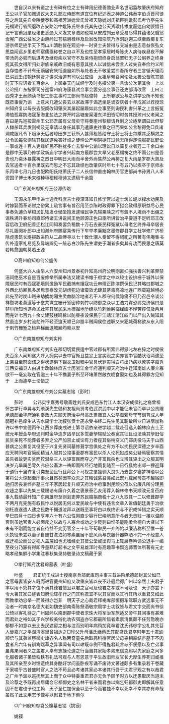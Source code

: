 <!-- { "loadSidebar": true } -->
　　世自汉以来有道之士有碑有位之士有碑用纪德善勋业声名世昭监故肇庆府知府王公以子官加赠通议大夫礼部左侍郎有道宜位有纪述表之神道公讳泰字伯贞晋司徒导之后其先自金陵徙泰和高祖芳洲妣曾氏曾祖天隐妣刘氏祖臣则妣彭氏考竹亭先生元福建行省照磨改吉安路治中妣陈氏继李氏其先也公天资瓌伟襟度豁达自幼颕悟日记千言甫冠羣经诸史悉通大义发文章浩如也常从安成刘云章受易尽得其蕴诸父启翁佥宪广西公往省之由庾岭过苍梧憩桂林及启翁改知崇庆乃浮洞庭遡三峡至西蜀复东游京师足迹半天下而山川清胜皆在观览中一时贤士夫皆得与交游由是志意益恢弘文思益闳远乡里老师宿儒亟称誉之自以不及也性至孝家居时母陈夫人病侍疾昼夜不解带汤药必尝而后进考及继母疾以官守不及亲侍抱恨终身启翁罢归无子公躬养之终身抚其孤女得所归处宗族亲戚故旧咸有恩意其接人以诚信未尝言人过失自奉俭约义所当存恤者不计有无谪居安庆恬退自如所与处者无不敬爱尝曰吾所守者三言循天理而巳洪武壬戌朝廷聘贤才讲求治道有司以公应诏　太祖皇帝召问论及太极公备陈其蕴时天下应诏者五百余人　上御奉天门试经学及时务擢公第一且命公次第其余　上以公论授广东按察司分巡雷州府海康县试佥事会罢分巡佥事召还吏部请改官　上曰江西秀才王泰颇读书授工部主事时工部尚书赵俊特　上所眷欲公与之讲学公所不知也既莅事俊乃谕　上意未几遭父丧去以家故滞于谒选坐是谪安庆者十年戊寅以荐授琼州知府复以母丧去服阕改知肇庆其屡起屡踬如此佥事至则询民利害兴革之上言振冤滞恤孤寡防海寇革海北盐法之弊开时吕塘废渠灌东洋田皆切时务其授琼州父老闻之喜曰是先巡按雷州王公耶吾属有父母矣守将奏崖州黎叛请兵剿之公适至谓曰此但黎人雠杀耳兵发则祸及无辜请以身任其事乃遣廉吏往察之巳而果如公言黎得免□兵诸洞咸服凡令下趋承无后者琼田岁三获所入甚薄租皆给守土将士将士每乘其乏横敛之公令民每获则输其租民遂免害奸顽之徒惮公严明阴擿其过竟无所得遂愧服郡民徤讼一事或连十百人吏缘奸民不胜扰多亡去黎中公谕以理讼日以简复业者万二千余口由是郡中无事乃修学政新庙宇学者兴起南方最郡尝大旱父老巫福祷之终不雨公曰是吾责也乃斋沐暴露祷之烈日中明日大雨而半舍外尚焦然公再祷之复大雨是岁郡大熟及去官送者十百余里既去而思之不忘其政绩也改肇庆时年七十有五乃以疾卒于京师永乐丙申七月九日也配欧阳氏继萧氏子二人长信仲直由翰林历官吏部尚书孙男八人禾资国子博士禾来穟种秬稹稚穆诗文遗稿千余篇 

　　○广东潮州府知府王公源传略 

　　王源永乐甲申进士选兵科庶吉士授深泽知县修学官以造士筑长堤以捍水劝民及时嫁娶而革论财之俗累上疏言事有旨召用至京陈时政得罪下狱会赦得原职益尽心民事奏免逋负草粮民饥辄发仓储坐擅发逮理民争先输粟赎之时有蝗不入境雨不出疆之谣秩满升春坊司直郎侍诸王讲说间王他顾源正色曰臣所讲皆治平要道不足听耶王改容后改卫府纪善迁松江同知奏罢负租数十万石去豪民释冤狱以母老乞终养母卒居丧尽礼服阕补郎中出知潮州府赐宴乘传行下车举孝廉黜贪墨修郡县学立社学修广济桥除虎患筑长堤报政进阶从二品俸寻以七十致仕潮人奏留不得祠祀之所著有伟庵集书传补遗家礼易览及异端辨见一统志白沙陈先生谓吏于潮者多矣其有功而民思之唐莫若韩愈国朝莫若王源 

　　○高州府知府何公盛传 

　　何盛大兴人由举人六安州知州景泰初升知高州府公明刚直抑强扶善兴利革弊禁滛祠绝巫术自是百废修举所属奉法又建读书帷于府学之中以较士设排栅于城外以保障居民时有西寇犯境则激励军民截捕有攘寇功云审理正陈演撰保民记其略曰郡城之外西北坊厢民多居焉景泰改元胡虏犯边诸蛮效尤肆其荼毒高凉地连广西蛮寇越境必此先至时炭山贼来劫掳坊厢生灵血脑涂地者若干人郡守何侯隐痛不巳乃召邑令谈公祥暨坊老莫暹等于堂共谋立栅开堑密种刺竹以防御之众以工浩力寡恐弗克济侯曰是非尔所知也遂命民壮率其居民采木栅掘地堑缭以竹刺侯躬临经画不惮劳瘁仅及两月而完计七百九十余丈建鼓楼鸣柝以防昼夜设保民宁江靖江清江四门以严出入贼知其然虽连岁乡村流劫终不轻至迨天顺己卯腊半贼闻侯往述职又来犯城荷梯欲从东入阻于剌竹栅堑之检弃梯而退城厢均赖以安 

　　○广东南雄府知府刘实传 

　　广东南雄府知府刘实在郡切切爱民适中官过郡有所索弗得怒叱左右猝之时侯役夫百余人闻知遂大呼入拥实以去中官惭且益忿上言实殴之实亦言中官酷状诏两逮至　上亲召至前面诘之得状遂俱下锦衣卫狱鞫中官具伏罪实得白将出乃病以死实字嘉秀江西安福县人由进士改翰林庶吉士历浙江金华府通判顺天府治中迁知南雄人廉介寡欲不一毫妄取在官逾三十年不携妻子所至环堵萧然敝衣粝食晏如也及其得罪方见知于　上而遽卒士论惜之 

　　○广东南雄府知府刘公实墓志铭（彭时） 

　　彭时 
　　公讳实字嘉秀号敬斋姓刘氏安成邑东竹江人本汉安成侯礼之裔曾祖怀古学行卓异与刘须溪先生倡和友祖尚贤考伯武洪武中以才能征未官而卒以公贵赠承德郎金华府通判奉政大夫顺天府治中母高氏累赠宜人公早孤赖母守节训育成人年弱冠补邑庠生从吉水周学士功叙张贡士箎永受书经二先生见其聪敏所业日进亟加称许以书中宣德丙午江西乡荐庚戌进士第寻诏依亲进学越二载赴召选入翰林庶吉士正统元年授金华府通判时金华连岁凶旱民多鬻妻孥输赋公奏宽其征且设法赎其孥旧俗民贫亲死不能葬者多弃之公严加禁止或论有力者痊其俗稍变义门郑氏役马夫于山西甚病之公奏复其役至于兴复先贤祠墓修葺学宫俱处之有方不以扰民民深德之岁辛酉应天聘同考官简阅精当人服其公竣事至郡有富民以杀人论死狱成矣公疑焉密察其情盖告者故吏实贫而狡潜杀三人以诬富民而夺之产非富民杀也立辨其诬出之众服其明决岁亢旱属邑雩久弗应公斋沐一祷即雨所经行地雨复随至一日行县始出郊一狸迎拜于道行十里许复引类羣至且行且拜公下马视之羣狸驯大良久乃去尝夕寝梦神语以公署将公火惊起至厅事火且然矣因率众灭之其精诚感召类如此既九载闻母丧不越宿即驰归居丧哀悴庐墓三年不家居起复升顺天府治中府事剧民顽公莅以公廉凡所分理民欢趍之事以先集三载赐诰有廉介久着之褒景泰乙亥用荐入翰林修书天顺改元复莅府事九载绩最升知广东南雄府至则刬吏弊苏民瘼捐商税十之八九取其一二以修葺郡学不两月克完施有叙民忭以悦居无何以爱民故与中使有违言文章入诉值朝廷勇于治欲别枉直遂遣人逮之民数千拥道泣拜以送既至事将白以疾终识与不识咸悼惜之实天顺辛巳四月十四日也享年六十有六公性刚直少容行巳峻峭意所与者无贵贱一接以温颜否则虽达官贵人必面斥之以故与人寡合或劝之少贬则曰惟圣能刚柔合德自大贤以下未有不刚而能立者自待益不变历官余三十年不苟取民一介终始以廉洁称所至惟一苍头执役未尝以妻子自随甘澹泊如寒素虽居不庇风雨与衣服什器弊陋不完一不经意人或迂视公而公之视人盖蔑如也尤嗜经史其莅公堂或出舆马上辄展卷吟诵公退手一编至夜分乃寐有得即呼童爇灯起书之文平易雄浑时有高趣草书飘逸师晋体所著有元史略孝经集觧小学集注春秋集录持敬录诗文稿藏于家 

　　○孝行知府沈君琮墓表（叶盛） 

　　叶盛 
　　君正统壬戌进士授南京兵部武库司主事三载进阶承德郎封其父如巳之官母妻皆安人既而进官夔州知府又改重庆皆以丧不赴最后得广州以卒然士夫君子率以用不究其才位不满其德君惜且以君之官可及也君之孝或不可及也　天子亦尝下令大署其家曰旌表知府沈琮孝行之门其称君宜不以其官而以其行其所以重君又如此而教孝劝忠举一而兼得亦岂非　明天子之心哉君释褐库部恒摄车驾职方武选事无不治者一时南京名德大老如魏吏部南斋陈祭酒敬宗周学士功叙皆与君文字交而尚书徐公琦以客礼待之广州固岭以南剧郡中使者求珠大将军治军旅适又旁午其间事有甚难而君处之裕如其于兴学校美俗化劝农弭盗亦它郡最所惜者素禀清嬴颇不任劳勚晚亦郁郁不如意以去比去民遮留之相与泣而别明年病稍加竟卒君沈氏讳琮字公礼其先苕人徙嘉兴之平湖清溪里曾祖达之□珍父升母潘氏继蔡氏其配盛氏君卒时年五十君幼颕悟与其弟监察御史珒齐名人称两奇童先后取高科得官居父母丧相率结庐墓下不肉食者凡六年有驯禽瑞草之异事闻有司以珒既卒例不得旌君疏言琮不佞愿以及亡弟事虽弗果闻者义之盖君人卓有志操论道之行当自其家始孝弟忠信克躬以先家庭之问多化服者诸子弟皆秩秩有礼法可观与人有恩意于平生故旧师友官长尤厚生养死归或推及其所亲至岁时馈遗终其身酷好学问虽卧疾写诵不废诗文著述颇多有集录若干卷藏于家嗟乎古昔盛时官人之法不苟且必考诸其家必本诸其行吾于沈君乎观之有以哉君之广州予滥以巡抚居其上而于众中特委重君君亦无负予顾予时方以迂愚取厌当道未及论荐之予既再出居庸会它都御史之名林干者来而君亦以病乞归都御史即解其任意固不在君也予也工赖　天子圣仁加保全以至于今而君独不幸以死幸不幸其亦有命哉虽然子此文用志予愧亦以慰君于地下焉尔 

　　○广州府知府袁公燫墓志铭（姚镆） 

　　姚镆 
